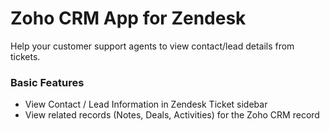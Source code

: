 # Zoho CRM App for Zendesk 

Help your customer support agents to view contact/lead details from tickets.

### Basic Features

* View Contact / Lead Information in Zendesk Ticket sidebar
* View related records (Notes, Deals, Activities) for the Zoho CRM record
